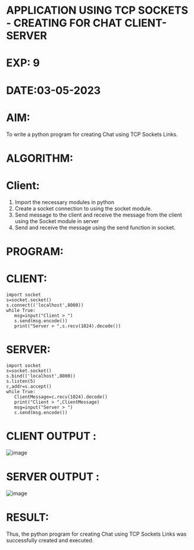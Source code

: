 # APPLICATION USING TCP SOCKETS - CREATING FOR CHAT CLIENT-SERVER

# EXP: 9

# DATE:03-05-2023

# AIM:
To write a python program for creating Chat using TCP Sockets Links.

# ALGORITHM:
# Client:
1. Import the necessary modules in python
2. Create a socket connection to using the socket module.
3. Send message to the client and receive the message from the client using the Socket module in
server
4. Send and receive the message using the send function in socket.
# PROGRAM:
# CLIENT:
```python3
import socket
s=socket.socket()
s.connect(('localhost',8000))
while True:
   msg=input("Client > ")
   s.send(msg.encode())
   print("Server > ",s.recv(1024).decode())
  ```
# SERVER:
```python3
import socket
s=socket.socket()
s.bind(('localhost',8000))
s.listen(5)
c,addr=s.accept()
while True:
   ClientMessage=c.recv(1024).decode()
   print("Client > ",ClientMessage)
   msg=input("Server > ")
   c.send(msg.encode())
```
   
# CLIENT OUTPUT : 
![image](https://github.com/SudharsanamRK/EX-9/assets/115523484/99e374d6-1340-4373-8763-15abc9afc439)

# SERVER OUTPUT :
![image](https://github.com/SudharsanamRK/EX-9/assets/115523484/c95b5a97-cf96-4e90-9bd5-22fdc7b3aa3b)


# RESULT:
Thus, the python program for creating Chat using TCP Sockets Links was successfully
created and executed.
